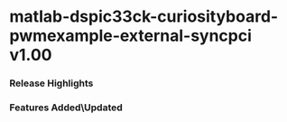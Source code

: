 # matlab-dspic33ck-curiosityboard-pwmexample-external-syncpci v1.00
### Release Highlights



### Features Added\Updated



